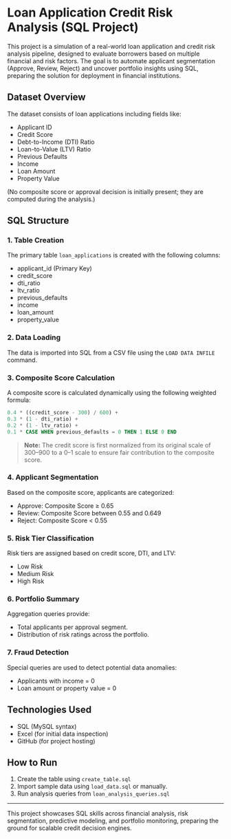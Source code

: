 # Loan Application Credit Risk Analysis (SQL Project)

This project is a simulation of a real-world loan application and credit risk analysis pipeline, designed to evaluate borrowers based on multiple financial and risk factors. The goal is to automate applicant segmentation (Approve, Review, Reject) and uncover portfolio insights using SQL, preparing the solution for deployment in financial institutions.

## Dataset Overview
The dataset consists of loan applications including fields like:
- Applicant ID
- Credit Score
- Debt-to-Income (DTI) Ratio
- Loan-to-Value (LTV) Ratio
- Previous Defaults
- Income
- Loan Amount
- Property Value

(No composite score or approval decision is initially present; they are computed during the analysis.)

## SQL Structure

### 1. Table Creation
The primary table `loan_applications` is created with the following columns:
- applicant_id (Primary Key)
- credit_score
- dti_ratio
- ltv_ratio
- previous_defaults
- income
- loan_amount
- property_value

### 2. Data Loading
The data is imported into SQL from a CSV file using the `LOAD DATA INFILE` command.

### 3. Composite Score Calculation
A composite score is calculated dynamically using the following weighted formula:

```sql
0.4 * ((credit_score - 300) / 600) +
0.3 * (1 - dti_ratio) +
0.2 * (1 - ltv_ratio) +
0.1 * CASE WHEN previous_defaults = 0 THEN 1 ELSE 0 END
```

> **Note:** The credit score is first normalized from its original scale of 300–900 to a 0–1 scale to ensure fair contribution to the composite score.

### 4. Applicant Segmentation
Based on the composite score, applicants are categorized:
- Approve: Composite Score ≥ 0.65
- Review: Composite Score between 0.55 and 0.649
- Reject: Composite Score < 0.55

### 5. Risk Tier Classification
Risk tiers are assigned based on credit score, DTI, and LTV:
- Low Risk
- Medium Risk
- High Risk

### 6. Portfolio Summary
Aggregation queries provide:
- Total applicants per approval segment.
- Distribution of risk ratings across the portfolio.

### 7. Fraud Detection
Special queries are used to detect potential data anomalies:
- Applicants with income = 0
- Loan amount or property value = 0

## Technologies Used
- SQL (MySQL syntax)
- Excel (for initial data inspection)
- GitHub (for project hosting)

## How to Run
1. Create the table using `create_table.sql`
2. Import sample data using `load_data.sql` or manually.
3. Run analysis queries from `loan_analysis_queries.sql`

---

This project showcases SQL skills across financial analysis, risk segmentation, predictive modeling, and portfolio monitoring, preparing the ground for scalable credit decision engines.

